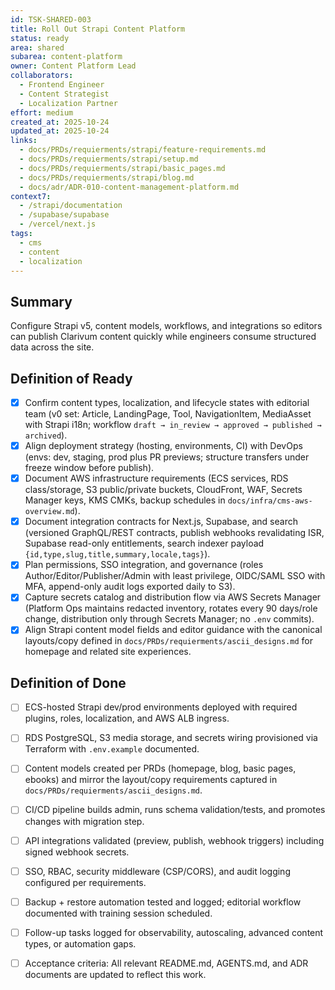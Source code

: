 ```yaml
---
id: TSK-SHARED-003
title: Roll Out Strapi Content Platform
status: ready
area: shared
subarea: content-platform
owner: Content Platform Lead
collaborators:
  - Frontend Engineer
  - Content Strategist
  - Localization Partner
effort: medium
created_at: 2025-10-24
updated_at: 2025-10-24
links:
  - docs/PRDs/requierments/strapi/feature-requirements.md
  - docs/PRDs/requierments/strapi/setup.md
  - docs/PRDs/requierments/strapi/basic_pages.md
  - docs/PRDs/requierments/strapi/blog.md
  - docs/adr/ADR-010-content-management-platform.md
context7:
  - /strapi/documentation
  - /supabase/supabase
  - /vercel/next.js
tags:
  - cms
  - content
  - localization
---
```


## Summary
Configure Strapi v5, content models, workflows, and integrations so editors can publish Clarivum content quickly while engineers consume structured data across the site.

## Definition of Ready
- [x] Confirm content types, localization, and lifecycle states with editorial team (v0 set: Article, LandingPage, Tool, NavigationItem, MediaAsset with Strapi i18n; workflow `draft → in_review → approved → published → archived`).
- [x] Align deployment strategy (hosting, environments, CI) with DevOps (envs: dev, staging, prod plus PR previews; structure transfers under freeze window before publish).
- [x] Document AWS infrastructure requirements (ECS services, RDS class/storage, S3 public/private buckets, CloudFront, WAF, Secrets Manager keys, KMS CMKs, backup schedules in `docs/infra/cms-aws-overview.md`).
- [x] Document integration contracts for Next.js, Supabase, and search (versioned GraphQL/REST contracts, publish webhooks revalidating ISR, Supabase read-only entitlements, search indexer payload `{id,type,slug,title,summary,locale,tags}`).
- [x] Plan permissions, SSO integration, and governance (roles Author/Editor/Publisher/Admin with least privilege, OIDC/SAML SSO with MFA, append-only audit logs exported daily to S3).
- [x] Capture secrets catalog and distribution flow via AWS Secrets Manager (Platform Ops maintains redacted inventory, rotates every 90 days/role change, distribution only through Secrets Manager; no `.env` commits).
- [x] Align Strapi content model fields and editor guidance with the canonical layouts/copy defined in `docs/PRDs/requierments/ascii_designs.md` for homepage and related site experiences.

## Definition of Done
- [ ] ECS-hosted Strapi dev/prod environments deployed with required plugins, roles, localization, and AWS ALB ingress.
- [ ] RDS PostgreSQL, S3 media storage, and secrets wiring provisioned via Terraform with `.env.example` documented.
- [ ] Content models created per PRDs (homepage, blog, basic pages, ebooks) and mirror the layout/copy requirements captured in `docs/PRDs/requierments/ascii_designs.md`.
- [ ] CI/CD pipeline builds admin, runs schema validation/tests, and promotes changes with migration step.
- [ ] API integrations validated (preview, publish, webhook triggers) including signed webhook secrets.
- [ ] SSO, RBAC, security middleware (CSP/CORS), and audit logging configured per requirements.
- [ ] Backup + restore automation tested and logged; editorial workflow documented with training session scheduled.
- [ ] Follow-up tasks logged for observability, autoscaling, advanced content types, or automation gaps.
- [ ] Acceptance criteria: All relevant README.md, AGENTS.md, and ADR documents are updated to reflect this work.

